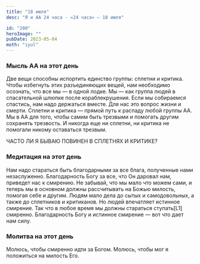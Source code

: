```yaml
---
title: "18 июля"
desc: "Я и АА 24 часа - «24 часа» — 18 июля"

id: "200"
heroImage: ""
pubDate: 2023-05-04
moth: "iyul"
---
```


### Мысль АА на этот день

Две вещи способны испортить единство группы: сплетни и критика. Чтобы
избегнуть этих разъединяющих вещей, нам необходимо осознать, что все мы — в
одной лодке. Мы — как группа людей в спасательной шлюпке после
кораблекрушения. Если мы собираемся спастись, нам надо держаться вместе. Для
нас это вопрос жизни и смерти. Сплетни и критика — прямой путь к распаду любой
группы АА. Мы в АА для того, чтобы самим быть трезвыми и помогать другим
сохранять трезвость. И никогда еще ни сплетни, ни критика не помогали никому
оставаться трезвым.

ЧАСТО ЛИ Я БЫВАЮ ПОВИНЕН В СПЛЕТНЯХ И КРИТИКЕ?

### Медитация на этот день

Нам надо стараться быть благодарными за все блага, полученные нами
незаслуженно. Благодарность Богу за все, что Он даровал нам, приведет нас к
смирению. Не забывай, что мы мало что можем сами, и теперь мы в основном
должны рассчитывать на Божью милость, помогая себе и другим. Людям мало дела
до сытых и самодовольных, а также до сплетников и критиканов. Но людей
впечатляет истинное смирение. Так что в любое время мы должны стараться
ступать[L1] смиренно. Благодарность Богу и истинное смирение — вот что дает
нам силу.

### Молитва на этот день

Молюсь, чтобы смиренно идти за Богом. Молюсь, чтобы мог я положиться на
милость Его.
